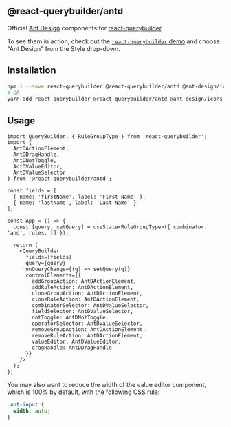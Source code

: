 ## @react-querybuilder/antd

Official [Ant Design](https://ant.design/) components for [react-querybuilder](https://npmjs.com/package/react-querybuilder).

To see them in action, check out the [`react-querybuilder` demo](https://react-querybuilder.js.org/react-querybuilder/) and choose "Ant Design" from the Style drop-down.

## Installation

```bash
npm i --save react-querybuilder @react-querybuilder/antd @ant-design/icons antd
# OR
yarn add react-querybuilder @react-querybuilder/antd @ant-design/icons antd
```

## Usage

```tsx
import QueryBuilder, { RuleGroupType } from 'react-querybuilder';
import {
  AntDActionElement,
  AntDDragHandle,
  AntDNotToggle,
  AntDValueEditor,
  AntDValueSelector
} from '@react-querybuilder/antd';

const fields = [
  { name: 'firstName', label: 'First Name' },
  { name: 'lastName', label: 'Last Name' }
];

const App = () => {
  const [query, setQuery] = useState<RuleGroupType>({ combinator: 'and', rules: [] });

  return (
    <QueryBuilder
      fields={fields}
      query={query}
      onQueryChange={(q) => setQuery(q)}
      controlElements={{
        addGroupAction: AntDActionElement,
        addRuleAction: AntDActionElement,
        cloneGroupAction: AntDActionElement,
        cloneRuleAction: AntDActionElement,
        combinatorSelector: AntDValueSelector,
        fieldSelector: AntDValueSelector,
        notToggle: AntDNotToggle,
        operatorSelector: AntDValueSelector,
        removeGroupAction: AntDActionElement,
        removeRuleAction: AntDActionElement,
        valueEditor: AntDValueEditor,
        dragHandle: AntDDragHandle
      }}
    />
  );
};
```

You may also want to reduce the width of the value editor component, which is 100% by default, with the following CSS rule:

```css
.ant-input {
  width: auto;
}
```
